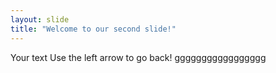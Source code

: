 ```yaml
---
layout: slide
title: "Welcome to our second slide!"
---
```

Your text
Use the left arrow to go back!
ggggggggggggggggg
